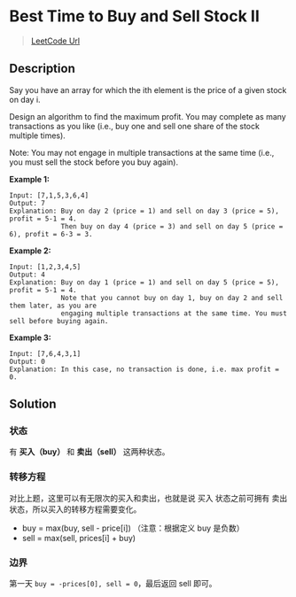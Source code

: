 # Best Time to Buy and Sell Stock II
> [LeetCode Url][leetcode url]

## Description
Say you have an array for which the ith element is the price of a given stock on day i.

Design an algorithm to find the maximum profit. You may complete as many transactions as you like (i.e., buy one and sell one share of the stock multiple times).

Note: You may not engage in multiple transactions at the same time (i.e., you must sell the stock before you buy again).

**Example 1:**
```
Input: [7,1,5,3,6,4]
Output: 7
Explanation: Buy on day 2 (price = 1) and sell on day 3 (price = 5), profit = 5-1 = 4.
             Then buy on day 4 (price = 3) and sell on day 5 (price = 6), profit = 6-3 = 3.
```
**Example 2:**
```
Input: [1,2,3,4,5]
Output: 4
Explanation: Buy on day 1 (price = 1) and sell on day 5 (price = 5), profit = 5-1 = 4.
             Note that you cannot buy on day 1, buy on day 2 and sell them later, as you are
             engaging multiple transactions at the same time. You must sell before buying again.
```
**Example 3:**
```
Input: [7,6,4,3,1]
Output: 0
Explanation: In this case, no transaction is done, i.e. max profit = 0.
```

## Solution

### 状态
有 **买入（buy）** 和 **卖出（sell）** 这两种状态。

### 转移方程
对比上题，这里可以有无限次的买入和卖出，也就是说 买入 状态之前可拥有 卖出 状态，所以买入的转移方程需要变化。


- buy = max(buy, sell - price[i])  （注意：根据定义 buy 是负数）
- sell = max(sell,  prices[i] + buy)

### 边界
第一天 `buy = -prices[0], sell = 0`，最后返回 sell 即可。

[leetcode url]: https://leetcode.com/problems/best-time-to-buy-and-sell-stock-ii/

